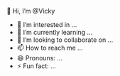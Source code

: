 👋 Hi, I’m @Vicky
- 👀 I’m interested in ...
- 🌱 I’m currently learning ...
- 💞️ I’m looking to collaborate on ...
- 📫 How to reach me ...
- 😄 Pronouns: ...
- ⚡ Fun fact: ...

<!---
Vicky5481g/Vicky5481g is a ✨ special ✨ repository because its `README.md` (this file) appears on your GitHub profile.
You can click the Preview link to take a look at your changes.
--->
